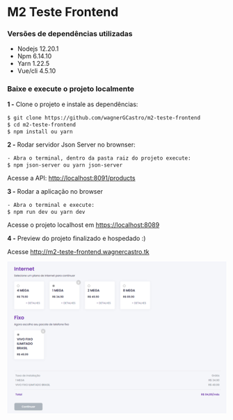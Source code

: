 # M2 Teste Frontend

### Versões de dependências utilizadas 
- Nodejs   12.20.1
- Npm      6.14.10
- Yarn     1.22.5
- Vue/cli  4.5.10

### Baixe e execute o projeto localmente

**1 -**  Clone o projeto e instale as dependências:
```
$ git clone https://github.com/wagnerGCastro/m2-teste-frontend
$ cd m2-teste-frontend
$ npm install ou yarn 
```

**2 -**  Rodar servidor Json Server no brownser:
```
- Abra o terminal, dentro da pasta raiz do projeto execute:
$ npm json-server ou yarn json-server

```
Acesse a API: [http://localhost:8091/products](http://localhost:8091/products)

**3 -** Rodar a aplicação no browser
``` 
- Abra o terminal e execute:
$ npm run dev ou yarn dev
```
Acesse o projeto localhost em [https://localhost:8089](https://localhost:8089)


**4 -** Preview do projeto finalizado e hospedado :)

Acesse http://m2-teste-frontend.wagnercastro.tk

<img src="./assets/img/preview-img.png" alt="preview" >